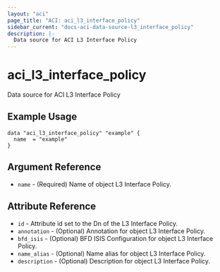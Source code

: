 ```yaml
---
layout: "aci"
page_title: "ACI: aci_l3_interface_policy"
sidebar_current: "docs-aci-data-source-l3_interface_policy"
description: |-
  Data source for ACI L3 Interface Policy
---
```


# aci_l3_interface_policy #
Data source for ACI L3 Interface Policy

## Example Usage ##

```hcl
data "aci_l3_interface_policy" "example" {
  name  = "example"
}
```

## Argument Reference ##
* `name` - (Required) Name of object L3 Interface Policy.

## Attribute Reference
* `id` - Attribute id set to the Dn of the L3 Interface Policy.
* `annotation` - (Optional) Annotation for object L3 Interface Policy.
* `bfd_isis` - (Optional) BFD ISIS Configuration for object L3 Interface Policy.
* `name_alias` - (Optional) Name alias for object L3 Interface Policy.
* `description` - (Optional) Description for object L3 Interface Policy.

